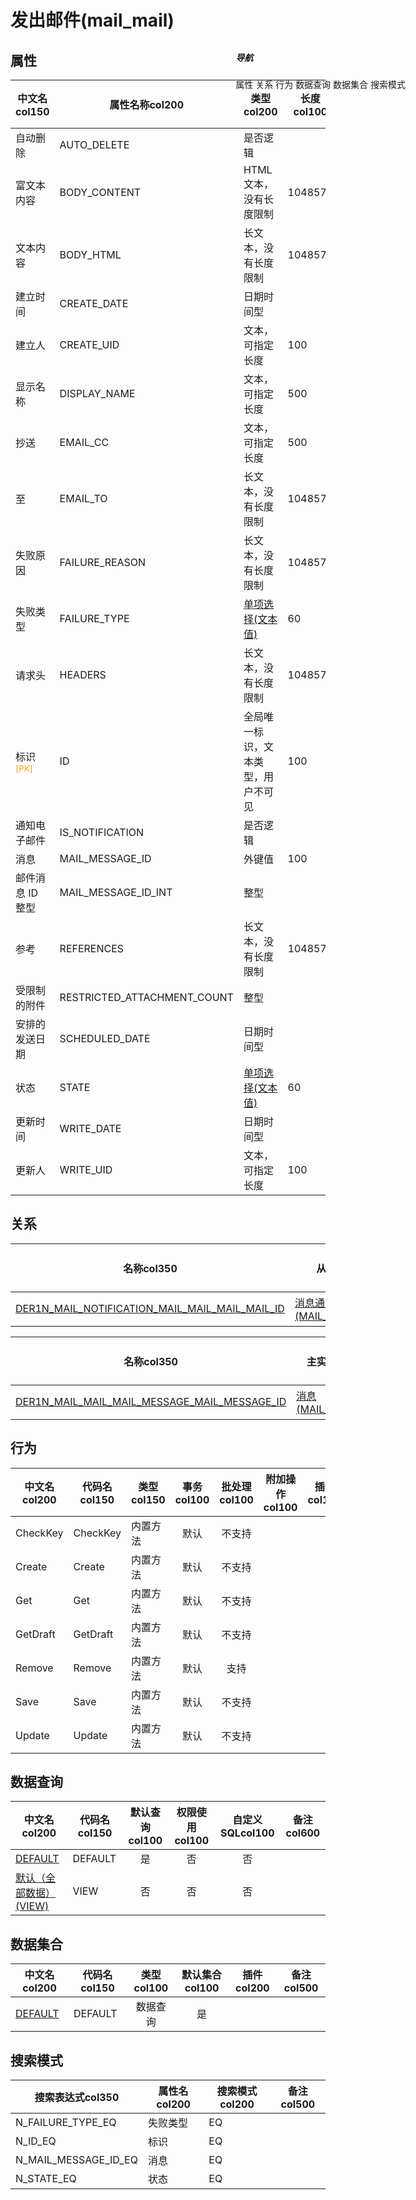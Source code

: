 # 发出邮件(mail_mail)  <!-- {docsify-ignore-all} -->


## 属性
|    中文名col150 | 属性名称col200           | 类型col200     | 长度col100    |允许为空col100    |  备注col500  |
| --------   |------------| -----  | -----  | :----: | -------- |
|自动删除|AUTO_DELETE|是否逻辑||是||
|富文本内容|BODY_CONTENT|HTML文本，没有长度限制|1048576|是||
|文本内容|BODY_HTML|长文本，没有长度限制|1048576|是||
|建立时间|CREATE_DATE|日期时间型||否||
|建立人|CREATE_UID|文本，可指定长度|100|否||
|显示名称|DISPLAY_NAME|文本，可指定长度|500|是||
|抄送|EMAIL_CC|文本，可指定长度|500|是||
|至|EMAIL_TO|长文本，没有长度限制|1048576|是||
|失败原因|FAILURE_REASON|长文本，没有长度限制|1048576|是||
|失败类型|FAILURE_TYPE|[单项选择(文本值)](index/dictionary_index#mail_mail_failure_type "失败类型")|60|是||
|请求头|HEADERS|长文本，没有长度限制|1048576|是||
|标识<sup class="footnote-symbol"><font color=orange>[PK]</font></sup>|ID|全局唯一标识，文本类型，用户不可见|100|否||
|通知电子邮件|IS_NOTIFICATION|是否逻辑||是||
|消息|MAIL_MESSAGE_ID|外键值|100|否||
|邮件消息 ID 整型|MAIL_MESSAGE_ID_INT|整型||是||
|参考|REFERENCES|长文本，没有长度限制|1048576|是||
|受限制的附件|RESTRICTED_ATTACHMENT_COUNT|整型||是||
|安排的发送日期|SCHEDULED_DATE|日期时间型||是||
|状态|STATE|[单项选择(文本值)](index/dictionary_index#mail_mail_state "状态")|60|是||
|更新时间|WRITE_DATE|日期时间型||否||
|更新人|WRITE_UID|文本，可指定长度|100|否||


## 关系

<el-row>
<el-tabs v-model="show_der">
<el-tab-pane label="主关系" name="major">

| 名称col350     |   从实体col200 | 关系类型col200     |   备注col500  |
| -------- |---------- |------------|----- |
|[DER1N_MAIL_NOTIFICATION_MAIL_MAIL_MAIL_MAIL_ID](der/DER1N_MAIL_NOTIFICATION_MAIL_MAIL_MAIL_MAIL_ID)|[消息通知(MAIL_NOTIFICATION)](module/mail/mail_notification)|1:N关系||


</el-tab-pane>
<el-tab-pane label="从关系" name="minor">

|  名称col350   | 主实体col200   | 关系类型col200   |    备注col500  |
| -------- |---------- |-----------|----- |
|[DER1N_MAIL_MAIL_MAIL_MESSAGE_MAIL_MESSAGE_ID](der/DER1N_MAIL_MAIL_MAIL_MESSAGE_MAIL_MESSAGE_ID)|[消息(MAIL_MESSAGE)](module/mail/mail_message)|1:N关系||

</el-tab-pane>
</el-tabs>
</el-row>

## 行为
| 中文名col200    | 代码名col150    | 类型col150    | 事务col100   | 批处理col100   | 附加操作col100  | 插件col150    |  备注col300  |
| -------- |---------- |----------- |:----:|:----:|---------| ----- | ----- |
|CheckKey|CheckKey|内置方法|默认|不支持||||
|Create|Create|内置方法|默认|不支持||||
|Get|Get|内置方法|默认|不支持||||
|GetDraft|GetDraft|内置方法|默认|不支持||||
|Remove|Remove|内置方法|默认|支持||||
|Save|Save|内置方法|默认|不支持||||
|Update|Update|内置方法|默认|不支持||||

## 数据查询
| 中文名col200    | 代码名col150    | 默认查询col100 | 权限使用col100 | 自定义SQLcol100 |  备注col600|
| --------  | --------   | :----:  |:----:  | :----:  |----- |
|[DEFAULT](module/mail/mail_mail/query/Default)|DEFAULT|是|否 |否 ||
|[默认（全部数据）(VIEW)](module/mail/mail_mail/query/View)|VIEW|否|否 |否 ||

## 数据集合
| 中文名col200  | 代码名col150  | 类型col100 | 默认集合col100 |   插件col200|   备注col500|
| --------  | --------   | :----:   | :----:   | ----- |----- |
|[DEFAULT](module/mail/mail_mail/dataset/Default)|DEFAULT|数据查询|是|||

## 搜索模式
|   搜索表达式col350   |    属性名col200    |    搜索模式col200        |备注col500  |
| -------- |------------|------------|------|
|N_FAILURE_TYPE_EQ|失败类型|EQ||
|N_ID_EQ|标识|EQ||
|N_MAIL_MESSAGE_ID_EQ|消息|EQ||
|N_STATE_EQ|状态|EQ||

<div style="display: block; overflow: hidden; position: fixed; top: 140px; right: 100px;">

##### 导航
<el-anchor >
<el-anchor-link :href="`#/module/mail/mail_mail?id=属性`">
  属性
</el-anchor-link>
<el-anchor-link :href="`#/module/mail/mail_mail?id=关系`">
  关系
</el-anchor-link>
<el-anchor-link :href="`#/module/mail/mail_mail?id=行为`">
  行为
</el-anchor-link>
<el-anchor-link :href="`#/module/mail/mail_mail?id=数据查询`">
  数据查询
</el-anchor-link>
<el-anchor-link :href="`#/module/mail/mail_mail?id=数据集合`">
  数据集合
</el-anchor-link>
<el-anchor-link :href="`#/module/mail/mail_mail?id=搜索模式`">
  搜索模式
</el-anchor-link>
</el-anchor>
</div>

<script>
 const { createApp } = Vue
  createApp({
    data() {
      return {
show_der:'major',


      }
    },
    methods: {
    }
  }).use(ElementPlus).mount('#app')
</script>